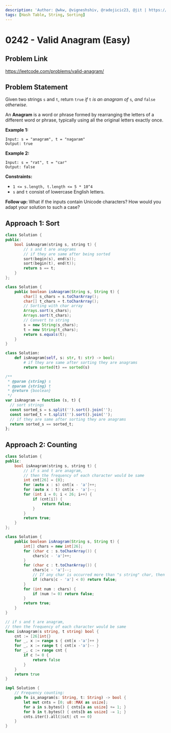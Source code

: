 ```yaml
---
description: 'Author: @wkw, @vigneshshiv, @radojicic23, @jit | https://leetcode.com/problems/valid-anagram/'
tags: [Hash Table, String, Sorting]
---
```


# 0242 - Valid Anagram (Easy)

## Problem Link

https://leetcode.com/problems/valid-anagram/

## Problem Statement

Given two strings `s` and `t`, return `true` _if_ `t` _is an anagram of_ `s`_, and_ `false` _otherwise_.

An **Anagram** is a word or phrase formed by rearranging the letters of a different word or phrase, typically using all the original letters exactly once.

**Example 1:**

```
Input: s = "anagram", t = "nagaram"
Output: true
```

**Example 2:**

```
Input: s = "rat", t = "car"
Output: false
```

**Constraints:**

- `1 <= s.length, t.length <= 5 * 10^4`
- `s` and `t` consist of lowercase English letters.

**Follow up:** What if the inputs contain Unicode characters? How would you adapt your solution to such a case?

## Approach 1: Sort

<Tabs>
<TabItem value="cpp" label="C++">
<SolutionAuthor name="@wkw"/>

```cpp
class Solution {
public:
    bool isAnagram(string s, string t) {
        // s and t are anagrams
        // if they are same after being sorted
        sort(begin(s), end(s));
        sort(begin(t), end(t));
        return s == t;
    }
};
```

</TabItem>

<TabItem value="java" label="Java">
<SolutionAuthor name="@vigneshshiv"/>

```java
class Solution {
    public boolean isAnagram(String s, String t) {
        char[] s_chars = s.toCharArray();
        char[] t_chars = t.toCharArray();
        // Sorting with char array
        Arrays.sort(s_chars);
        Arrays.sort(t_chars);
        // Convert to string
        s = new String(s_chars);
        t = new String(t_chars);
        return s.equals(t);
    }
}
```

</TabItem>

<TabItem value="python" label="Python">
<SolutionAuthor name="@radojicic23"/>

```python
class Solution:
    def isAnagram(self, s: str, t: str) -> bool:
        # if they are same after sorting they are anagrams
        return sorted(t) == sorted(s)
```

</TabItem>

<TabItem value="javascript" label="JavaScript">
<SolutionAuthor name="@radojicic23"/>

```javascript
/**
 * @param {string} s
 * @param {string} t
 * @return {boolean}
 */
var isAnagram = function (s, t) {
  // sort strings
  const sorted_s = s.split('').sort().join('');
  const sorted_t = t.split('').sort().join('');
  // if they are same after sorting they are anagrams
  return sorted_s == sorted_t;
};
```

</TabItem>
</Tabs>

## Approach 2: Counting

<Tabs>
<TabItem value="cpp" label="C++">
<SolutionAuthor name="@wkw"/>

```cpp
class Solution {
public:
    bool isAnagram(string s, string t) {
        // if s and t are anagram,
        // then the frequency of each character would be same
        int cnt[26] = {0};
        for (auto x : s) cnt[x - 'a']++;
        for (auto x : t) cnt[x - 'a']--;
        for (int i = 0; i < 26; i++) {
            if (cnt[i]) {
                return false;
            }
        }
        return true;
    }
};
```

</TabItem>

<TabItem value="java" label="Java">
<SolutionAuthor name="@vigneshshiv"/>

```java
class Solution {
    public boolean isAnagram(String s, String t) {
        int[] chars = new int[26];
        for (char c : s.toCharArray()) {
            chars[c - 'a']++;
        }
        for (char c : t.toCharArray()) {
            chars[c - 'a']--;
            // If any char is occurred more than "s string" char, then immediately return false.
            if (chars[c - 'a'] < 0) return false;
        }
        for (int num : chars) {
            if (num != 0) return false;
        }
        return true;
    }
}
```

</TabItem>

<TabItem value="go" label="Go">
<SolutionAuthor name="@wkw"/>

```go
// if s and t are anagram,
// then the frequency of each character would be same
func isAnagram(s string, t string) bool {
    cnt := [26]int{}
	for _, x := range s { cnt[x -'a']++ }
    for _, x := range t { cnt[x -'a']-- }
	for _, c := range cnt {
		if c != 0 {
			return false
		}
	}
	return true
}
```

</TabItem>

<TabItem value="rs" label="Rust">
<SolutionAuthor name="@jit"/>

```rs
impl Solution {
    // Frequency counting:
    pub fn is_anagram(s: String, t: String) -> bool {
        let mut cnts = [0; u8::MAX as usize];
        for a in s.bytes() { cnts[a as usize] += 1; }
        for b in t.bytes() { cnts[b as usize] -= 1; }
        cnts.iter().all(|&ct| ct == 0)
    }
}
```

</TabItem>
</Tabs>
